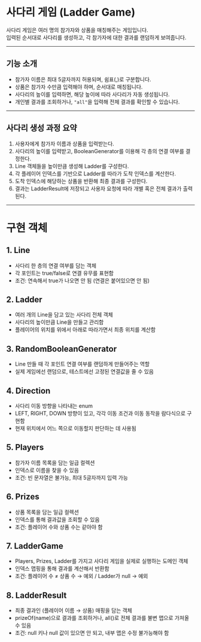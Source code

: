 # 사다리 게임 (Ladder Game)

사다리 게임은 여러 명의 참가자와 상품을 매칭해주는 게임입니다.  
입력된 순서대로 사다리를 생성하고, 각 참가자에 대한 결과를 랜덤하게 보여줍니다.

---

##  기능 소개

- 참가자 이름은 최대 5글자까지 허용되며, 쉼표(,)로 구분합니다.
- 상품은 참가자 수만큼 입력해야 하며, 순서대로 매칭됩니다.
- 사다리의 높이를 입력하면, 해당 높이에 따라 사다리가 자동 생성됩니다.
- 개인별 결과를 조회하거나, `"all"`을 입력해 전체 결과를 확인할 수 있습니다.

---
## 사다리 생성 과정 요약

1. 사용자에게 참가자 이름과 상품을 입력받는다.
2. 사다리의 높이를 입력받고, BooleanGenerator를 이용해 각 층의 연결 여부를 결정한다.
3. Line 객체들을 높이만큼 생성해 Ladder를 구성한다.
4. 각 플레이어 인덱스를 기반으로 Ladder를 따라가 도착 인덱스를 계산한다.
5. 도착 인덱스에 해당하는 상품을 반환해 최종 결과를 구성한다.
6. 결과는 LadderResult에 저장되고 사용자 요청에 따라 개별 혹은 전체 결과가 출력된다.

---
# 구현 객체
## 1. Line
- 사다리 한 층의 연결 여부를 담는 객체
- 각 포인트는 true/false로 연결 유무를 표현함
- 조건: 연속해서 true가 나오면 안 됨 (연결은 붙어있으면 안 됨)

## 2. Ladder
- 여러 개의 Line을 담고 있는 사다리 전체 객체
- 사다리의 높이만큼 Line을 만들고 관리함
- 플레이어의 위치를 위에서 아래로 따라가면서 최종 위치를 계산함

## 3. RandomBooleanGenerator
- Line 만들 때 각 포인트 연결 여부를 랜덤하게 만들어주는 역할
- 실제 게임에선 랜덤으로, 테스트에선 고정된 연결값을 줄 수 있음

## 4. Direction
- 사다리 이동 방향을 나타내는 enum
- LEFT, RIGHT, DOWN 방향이 있고, 각각 이동 조건과 이동 동작을 람다식으로 구현함
- 현재 위치에서 어느 쪽으로 이동할지 판단하는 데 사용됨

## 5. Players
- 참가자 이름 목록을 담는 일급 컬렉션
- 인덱스로 이름을 찾을 수 있음
- 조건: 빈 문자열은 불가능, 최대 5글자까지 입력 가능

## 6. Prizes 
- 상품 목록을 담는 일급 컬렉션
- 인덱스를 통해 결과값을 조회할 수 있음
- 조건: 플레이어 수와 상품 수는 같아야 함

## 7. LadderGame
- Players, Prizes, Ladder를 가지고 사다리 게임을 실제로 실행하는 도메인 객체
- 인덱스 맵핑을 통해 결과를 계산해서 반환함
- 조건: 플레이어 수 ≠ 상품 수 → 예외 / Ladder가 null → 예외

## 8. LadderResult
- 최종 결과인 (플레이어 이름 → 상품) 매핑을 담는 객체
- prizeOf(name)으로 결과를 조회하거나, all()로 전체 결과를 불변 맵으로 가져올 수 있음 
- 조건: null 키나 null 값이 있으면 안 되고, 내부 맵은 수정 불가능해야 함
